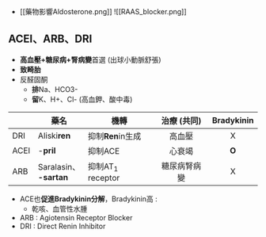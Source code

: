 - [[藥物影響Aldosterone.png]]
![[RAAS_blocker.png]]
## ACEI、ARB、DRI
- **高血壓+糖尿病+腎病變**首選 (出球小動脈舒張)
- **致畸胎**
- 反醛固酮
	- **排**Na、HCO3-
	- **留**K、H+、Cl- (高血鉀、酸中毒)

|      | 藥名             | 機轉             | 治療 (共同)| Bradykinin |
|------|------------------|------------------|:-----------:|:------------:|
| DRI  | Aliski**ren**        | 抑制**Ren**in生成    | 高血壓     | X          |
| ACEI | -**pril**             | 抑制ACE          | 心衰竭    | **O**          | 
| ARB  | Saralasin、<br>**-sartan** | 抑制AT$_1$ receptor | 糖尿病腎病變| X          |
- ACE也**促進Bradykinin分解**，Bradykinin高 :
	- 乾咳、血管性水腫
- ARB : Agiotensin Receptor Blocker
- DRI : Direct Renin Inhibitor
